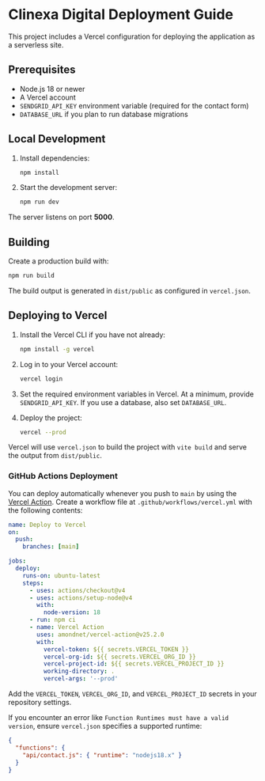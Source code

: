 # Clinexa Digital Deployment Guide

This project includes a Vercel configuration for deploying the application as a serverless site.

## Prerequisites

- Node.js 18 or newer
- A Vercel account
- `SENDGRID_API_KEY` environment variable (required for the contact form)
- `DATABASE_URL` if you plan to run database migrations

## Local Development

1. Install dependencies:

   ```bash
   npm install
   ```

2. Start the development server:

   ```bash
   npm run dev
   ```

The server listens on port **5000**.

## Building

Create a production build with:

```bash
npm run build
```

The build output is generated in `dist/public` as configured in `vercel.json`.

## Deploying to Vercel

1. Install the Vercel CLI if you have not already:

   ```bash
   npm install -g vercel
   ```

2. Log in to your Vercel account:

   ```bash
   vercel login
   ```

3. Set the required environment variables in Vercel. At a minimum, provide `SENDGRID_API_KEY`. If you use a database, also set `DATABASE_URL`.

4. Deploy the project:

   ```bash
   vercel --prod
   ```

Vercel will use `vercel.json` to build the project with `vite build` and serve the output from `dist/public`.


### GitHub Actions Deployment

You can deploy automatically whenever you push to `main` by using the [Vercel Action](https://github.com/marketplace/actions/vercel-action).
Create a workflow file at `.github/workflows/vercel.yml` with the following contents:

```yaml
name: Deploy to Vercel
on:
  push:
    branches: [main]

jobs:
  deploy:
    runs-on: ubuntu-latest
    steps:
      - uses: actions/checkout@v4
      - uses: actions/setup-node@v4
        with:
          node-version: 18
      - run: npm ci
      - name: Vercel Action
        uses: amondnet/vercel-action@v25.2.0
        with:
          vercel-token: ${{ secrets.VERCEL_TOKEN }}
          vercel-org-id: ${{ secrets.VERCEL_ORG_ID }}
          vercel-project-id: ${{ secrets.VERCEL_PROJECT_ID }}
          working-directory: .
          vercel-args: '--prod'
```

Add the `VERCEL_TOKEN`, `VERCEL_ORG_ID`, and `VERCEL_PROJECT_ID` secrets in your
repository settings.

If you encounter an error like `Function Runtimes must have a valid version`,
ensure `vercel.json` specifies a supported runtime:

```json
{
  "functions": {
    "api/contact.js": { "runtime": "nodejs18.x" }
  }
}
```
